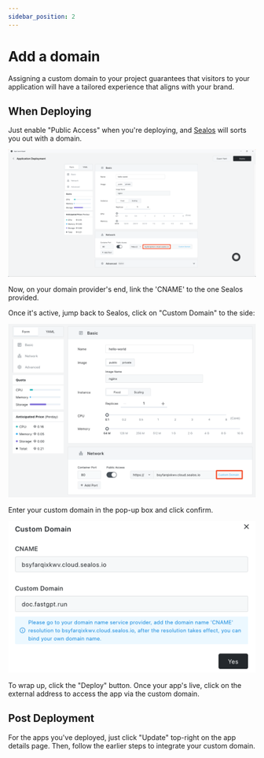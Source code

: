 ```yaml
---
sidebar_position: 2
---
```


# Add a domain

Assigning a custom domain to your project guarantees that visitors to your application will have a tailored experience that aligns with your brand.

## When Deploying

Just enable "Public Access" when you're deploying, and [Sealos](https://cloud.sealos.io) will sorts you out with a domain.

![](./images/app-launchpad-domain.png)

Now, on your domain provider's end, link the 'CNAME' to the one Sealos provided.

Once it's active, jump back to Sealos, click on "Custom Domain" to the side:

![](./images/app-launchpad-domain2.png)

Enter your custom domain in the pop-up box and click confirm.

![](./images/app-launchpad-domain3.png)

To wrap up, click the "Deploy" button. Once your app's live, click on the external address to access the app via the custom domain.

## Post Deployment

For the apps you've deployed, just click "Update" top-right on the app details page. Then, follow the earlier steps to integrate your custom domain.